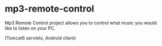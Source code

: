 mp3-remote-control
==================

Mp3 Remote Control project allows you to control what music you would like to listen on your PC.   


(Tomcat6 servlets, Android client)
